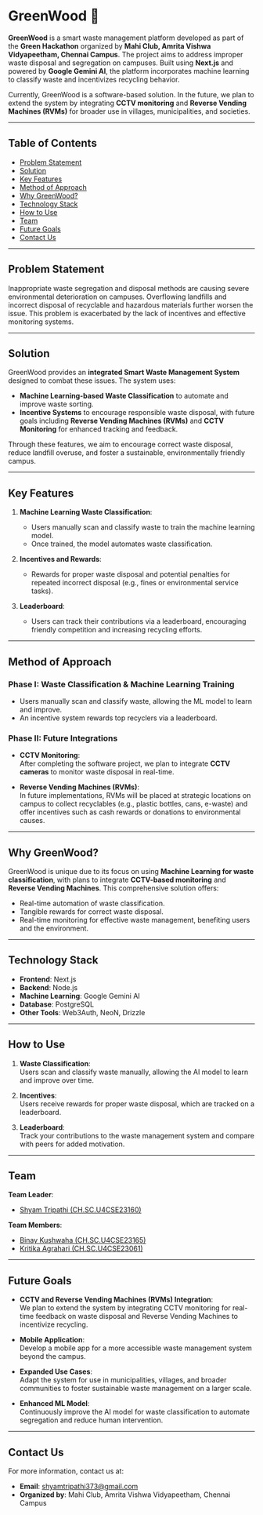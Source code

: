# GreenWood 🌿

**GreenWood** is a smart waste management platform developed as part of the **Green Hackathon** organized by **Mahi Club, Amrita Vishwa Vidyapeetham, Chennai Campus**. The project aims to address improper waste disposal and segregation on campuses. Built using **Next.js** and powered by **Google Gemini AI**, the platform incorporates machine learning to classify waste and incentivizes recycling behavior. 

Currently, GreenWood is a software-based solution. In the future, we plan to extend the system by integrating **CCTV monitoring** and **Reverse Vending Machines (RVMs)** for broader use in villages, municipalities, and societies.

---

## Table of Contents
- [Problem Statement](#problem-statement)
- [Solution](#solution)
- [Key Features](#key-features)
- [Method of Approach](#method-of-approach)
- [Why GreenWood?](#why-greenwood)
- [Technology Stack](#technology-stack)
- [How to Use](#how-to-use)
- [Team](#team)
- [Future Goals](#future-goals)
- [Contact Us](#contact-us)

---

## Problem Statement

Inappropriate waste segregation and disposal methods are causing severe environmental deterioration on campuses. Overflowing landfills and incorrect disposal of recyclable and hazardous materials further worsen the issue. This problem is exacerbated by the lack of incentives and effective monitoring systems.

---

## Solution

GreenWood provides an **integrated Smart Waste Management System** designed to combat these issues. The system uses:
- **Machine Learning-based Waste Classification** to automate and improve waste sorting.
- **Incentive Systems** to encourage responsible waste disposal, with future goals including **Reverse Vending Machines (RVMs)** and **CCTV Monitoring** for enhanced tracking and feedback.

Through these features, we aim to encourage correct waste disposal, reduce landfill overuse, and foster a sustainable, environmentally friendly campus.

---

## Key Features

1. **Machine Learning Waste Classification**:  
   - Users manually scan and classify waste to train the machine learning model.
   - Once trained, the model automates waste classification.

2. **Incentives and Rewards**:  
   - Rewards for proper waste disposal and potential penalties for repeated incorrect disposal (e.g., fines or environmental service tasks).
   
3. **Leaderboard**:  
   - Users can track their contributions via a leaderboard, encouraging friendly competition and increasing recycling efforts.

---

## Method of Approach

### Phase I: Waste Classification & Machine Learning Training
- Users manually scan and classify waste, allowing the ML model to learn and improve.
- An incentive system rewards top recyclers via a leaderboard.

### Phase II: Future Integrations
- **CCTV Monitoring**:  
   After completing the software project, we plan to integrate **CCTV cameras** to monitor waste disposal in real-time.
  
- **Reverse Vending Machines (RVMs)**:  
   In future implementations, RVMs will be placed at strategic locations on campus to collect recyclables (e.g., plastic bottles, cans, e-waste) and offer incentives such as cash rewards or donations to environmental causes.

---

## Why GreenWood?

GreenWood is unique due to its focus on using **Machine Learning for waste classification**, with plans to integrate **CCTV-based monitoring** and **Reverse Vending Machines**. This comprehensive solution offers:
- Real-time automation of waste classification.
- Tangible rewards for correct waste disposal.
- Real-time monitoring for effective waste management, benefiting users and the environment.

---

## Technology Stack

- **Frontend**: Next.js
- **Backend**: Node.js
- **Machine Learning**: Google Gemini AI
- **Database**: PostgreSQL
- **Other Tools**: Web3Auth, NeoN, Drizzle

---

## How to Use

1. **Waste Classification**:  
   Users scan and classify waste manually, allowing the AI model to learn and improve over time.

2. **Incentives**:  
   Users receive rewards for proper waste disposal, which are tracked on a leaderboard.

3. **Leaderboard**:  
   Track your contributions to the waste management system and compare with peers for added motivation.

---

## Team

**Team Leader**:  
- [Shyam Tripathi (CH.SC.U4CSE23160)](https://github.com/TheShyamTripathi)

**Team Members**:  
- [Binay Kushwaha (CH.SC.U4CSE23165)](https://github.com/GOLD3PHOENIXsurili)  
- [Kritika Agrahari (CH.SC.U4CSE23061)](https://github.com/KritikaAgrahari)

---

## Future Goals

- **CCTV and Reverse Vending Machines (RVMs) Integration**:  
   We plan to extend the system by integrating CCTV monitoring for real-time feedback on waste disposal and Reverse Vending Machines to incentivize recycling.

- **Mobile Application**:  
   Develop a mobile app for a more accessible waste management system beyond the campus.

- **Expanded Use Cases**:  
   Adapt the system for use in municipalities, villages, and broader communities to foster sustainable waste management on a larger scale.

- **Enhanced ML Model**:  
   Continuously improve the AI model for waste classification to automate segregation and reduce human intervention.

---

## Contact Us

For more information, contact us at:  
- **Email**: shyamtripathi373@gmail.com
- **Organized by**: Mahi Club, Amrita Vishwa Vidyapeetham, Chennai Campus
